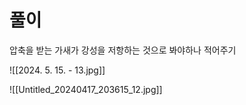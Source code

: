 # 풀이
압축을 받는 가새가 강성을 저항하는 것으로 봐야하나
적어주기

![[2024. 5. 15. - 13.jpg]]


![[Untitled_20240417_203615_12.jpg]]